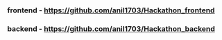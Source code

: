 ### frontend - https://github.com/anil1703/Hackathon_frontend
### backend - https://github.com/anil1703/Hackathon_backend
